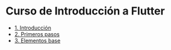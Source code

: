 # Curso de Introducción a Flutter
- [1. Introducción](1.%20Introducción)
- [2. Primeros pasos](2.%20Primeros%20pasos)
- [3. Elementos base](3.%20Elementos%20base)